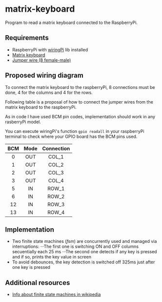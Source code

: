 # matrix-keyboard

Program to read a matrix keyboard connected to the RaspberryPi.

## Requirements 
- RaspberryPi with [wiringPi](http://wiringpi.com/) lib installed
- [Matrix keyboard](img/matrix-keyboard.jpg)
- [Jumper wire (8 female-male)](img/jumper-wire-female-male.jpg)

## Proposed wiring diagram
To connect the matrix keyboard to the raspberryPi, 8 connections must be done, 4 for the columns and 4 for the rows.

Following table is a proposal of how to connect the jumper wires from the matrix keyboard to the raspberryPi.

As in code I have used BCM pin codes, implementation should work in any rasberryPi model.

You can execute wiringPi's function `gpio readall` in your raspberryPi terminal to check where your GPIO board has the BCM pins used.

| BCM | Mode | Connection |
|:---:|:----:|:----------:|
| 0   |OUT   | COL_1      |
| 1   |OUT   | COL_2      |
| 2   |OUT   | COL_3      |
| 3   |OUT   | COL_4      |
| 5   |IN    | ROW_1      |
| 6   |IN    | ROW_2      |
| 12  |IN    | ROW_3      |
| 13  |IN    | ROW_4      |

## Implementation
- Two finite state machines (*fsm*) are concurrently used and managed via interruptions:
···The first one is switching ON and OFF columns secuentially each 25 ms
···The second one detects if any key is pressed and if so, prints the key value in screen
- To avoid debounces, the key detection is switched off 325ms just after one key is pressed

## Additional resources
- [Info about finite state machines in wikipedia](https://en.wikipedia.org/wiki/Mealy_machine)
